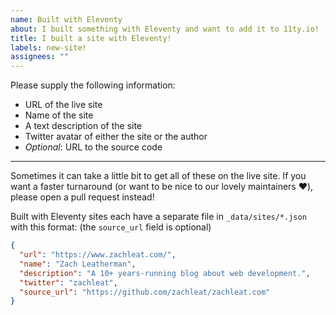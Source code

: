 ```yaml
---
name: Built with Eleventy
about: I built something with Eleventy and want to add it to 11ty.io!
title: I built a site with Eleventy!
labels: new-site!
assignees: ""
---
```


Please supply the following information:

- URL of the live site
- Name of the site
- A text description of the site
- Twitter avatar of either the site or the author
- _Optional_: URL to the source code

---

Sometimes it can take a little bit to get all of these on the live site. If you want a faster turnaround (or want to be nice to our lovely maintainers ❤️), please open a pull request instead!

Built with Eleventy sites each have a separate file in `_data/sites/*.json` with this format: (the `source_url` field is optional)

```json
{
  "url": "https://www.zachleat.com/",
  "name": "Zach Leatherman",
  "description": "A 10+ years-running blog about web development.",
  "twitter": "zachleat",
  "source_url": "https://github.com/zachleat/zachleat.com"
}
```

